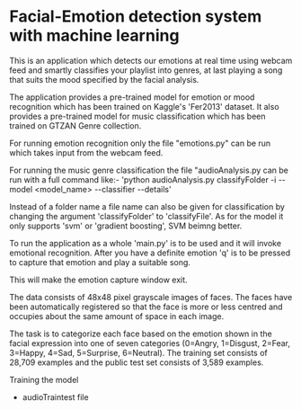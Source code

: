 # Facial-Emotion detection system with machine learning

This is an application which detects our emotions at real time using webcam feed and  smartly classifies your playlist into genres, at last playing a song that suits the mood specified by the facial analysis.


The application provides a pre-trained model for emotion or mood recognition which has been trained on Kaggle's 'Fer2013' dataset.
It also provides a pre-trained model for music classification which has been trained on GTZAN Genre collection.

For running emotion recognition only the file "emotions.py" can be run which takes input from the webcam feed.

For running the music genre classification the file "audioAnalysis.py can be run with a full command like:-
'python audioAnalysis.py classifyFolder -i<inputfolder> --model <model_name> --classifier <location> --details'

Instead of a folder name a file name can also be given for classification by changing the argument 'classifyFolder' to 'classifyFile'.
As for the model it only supports 'svm' or 'gradient boosting', SVM beimng better.

To run the application as a whole 'main.py' is to be used and it will invoke emotional recognition. After you have a definite emotion 'q' is to be pressed to capture that emotion and play a suitable song.


This will make the emotion capture window exit.

The data consists of 48x48 pixel grayscale images of faces. The faces have been automatically registered so that the face is more or less centred and occupies about the same amount of space in each image.

The task is to categorize each face based on the emotion shown in the facial expression into one of seven categories (0=Angry, 1=Disgust, 2=Fear, 3=Happy, 4=Sad, 5=Surprise, 6=Neutral). The training set consists of 28,709 examples and the public test set consists of 3,589 examples.

Training the model

- audioTraintest file
